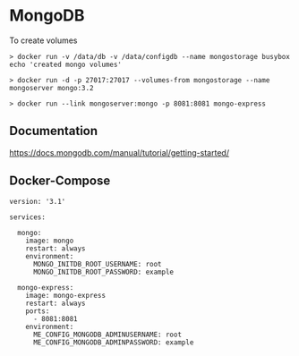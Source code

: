 # MongoDB 
To create volumes
```
> docker run -v /data/db -v /data/configdb --name mongostorage busybox echo 'created mongo volumes'

> docker run -d -p 27017:27017 --volumes-from mongostorage --name mongoserver mongo:3.2

> docker run --link mongoserver:mongo -p 8081:8081 mongo-express
```

## Documentation
 
https://docs.mongodb.com/manual/tutorial/getting-started/

## Docker-Compose
```
version: '3.1'

services:

  mongo:
    image: mongo
    restart: always
    environment:
      MONGO_INITDB_ROOT_USERNAME: root
      MONGO_INITDB_ROOT_PASSWORD: example

  mongo-express:
    image: mongo-express
    restart: always
    ports:
      - 8081:8081
    environment:
      ME_CONFIG_MONGODB_ADMINUSERNAME: root
      ME_CONFIG_MONGODB_ADMINPASSWORD: example
```
